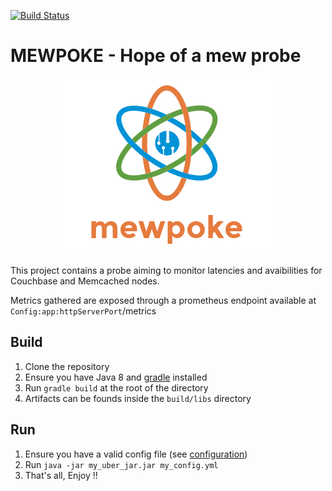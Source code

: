 [![Build Status](https://travis-ci.org/criteo/mewpoke.svg?branch=master)](https://travis-ci.org/criteo/mewpoke)

# MEWPOKE - Hope of a mew probe

<p align="center">
  <img src="https://github.com/gfediere/mewpoke-environment/blob/master/mewpoke_logo.png" alt="logo"/>
</p>


This project contains a probe aiming to monitor latencies and avaibilities for Couchbase and Memcached nodes.

Metrics gathered are exposed through a prometheus endpoint available at ```Config:app:httpServerPort```/metrics

## Build

1. Clone the repository
2. Ensure you have Java 8 and [gradle](https://gradle.org/install/) installed
3. Run `gradle build` at the root of the directory
4. Artifacts can be founds inside the `build/libs` directory

## Run

1. Ensure you have a valid config file (see [configuration](./CONFIGURATION.md)) 
2. Run `java -jar my_uber_jar.jar my_config.yml`
3. That's all, Enjoy !!

